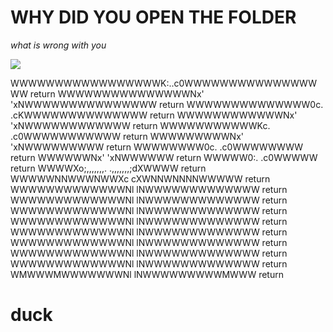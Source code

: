 # WHY DID YOU OPEN THE FOLDER

*what is wrong with you*

<img src=https://media.tenor.com/pJ3GkVJYxUEAAAAC/duck-spinning.gif>

WWWWWWWWWWWWWWWWWK:..c0WWWWWWWWWWWWWWWWW  return
WWWWWWWWWWWWWWWNx'    'xNWWWWWWWWWWWWWWW  return
WWWWWWWWWWWWWW0c.      .cKWWWWWWWWWWWWWW  return
WWWWWWWWWWWWNx'          'xNWWWWWWWWWWWW  return
WWWWWWWWWWWKc.            .c0WWWWWWWWWWW  return
WWWWWWWWWNx'                'xNWWWWWWWWW  return
WWWWWWWW0c.                  .c0WWWWWWWW  return
WWWWWWNx'                      'xNWWWWWW  return
WWWWW0:.                        .c0WWWWW  return
WWWWXo;,,,,,,,.          .,,,,,,,;dXWWWW  return
WWWWWNNWWWNWWXc          cXWNNWNNNNWWWWW  return
WWWWWWWWWWWWWNl          lNWWWWWWWWWWWWW  return
WWWWWWWWWWWWWNl          lNWWWWWWWWWWWWW  return
WWWWWWWWWWWWWNl          lNWWWWWWWWWWWWW  return
WWWWWWWWWWWWWNl          lNWWWWWWWWWWWWW  return
WWWWWWWWWWWWWNl          lNWWWWWWWWWWWWW  return
WWWWWWWWWWWWWNl          lNWWWWWWWWWWWWW  return
WWWWWWWWWWWWWNl          lNWWWWWWWWWWWWW  return
WWWWWWWWWWWWWNl          lNWWWWWWWWWWWWW  return
WMWWWMWWWWWWWNl          lNWWWWWWWWWMWWW  return

# duck